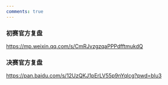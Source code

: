 ```yaml
---
comments: true
---
```


### 初赛官方复盘

https://mp.weixin.qq.com/s/CmRJvzgzqaPPPdfftmukdQ

### 决赛官方复盘

https://pan.baidu.com/s/12UzQKJ1pErLV55p9nYqlcg?pwd=blu3
